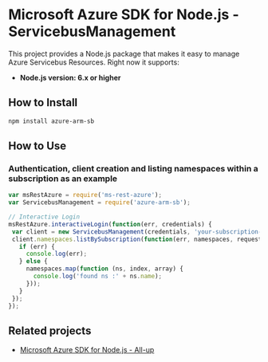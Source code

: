# Microsoft Azure SDK for Node.js - ServicebusManagement

This project provides a Node.js package that makes it easy to manage Azure Servicebus Resources. Right now it supports:
- **Node.js version: 6.x or higher**

## How to Install

```bash
npm install azure-arm-sb
```

## How to Use

### Authentication, client creation and listing namespaces within a subscription as an example

 ```javascript
 var msRestAzure = require('ms-rest-azure');
 var ServicebusManagement = require('azure-arm-sb');
 
 // Interactive Login
 msRestAzure.interactiveLogin(function(err, credentials) {
  var client = new ServicebusManagement(credentials, 'your-subscription-id');
  client.namespaces.listBySubscription(function(err, namespaces, request, response) {
    if (err) {
      console.log(err);
    } else {
      namespaces.map(function (ns, index, array) {
        console.log('found ns :' + ns.name);
      }));
    }
  });
 });
 ```

## Related projects

- [Microsoft Azure SDK for Node.js - All-up](https://github.com/WindowsAzure/azure-sdk-for-node)
